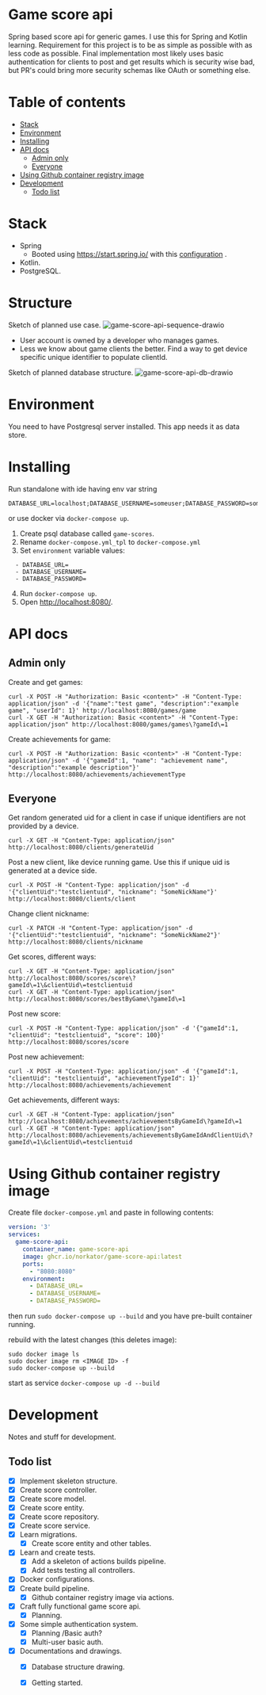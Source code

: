 # Game score api

Spring based score api for generic games. I use this for Spring and Kotlin learning. Requirement for this project is to
be as simple as possible with as less code as possible. Final implementation most likely uses basic authentication for
clients to post and get results which is security wise bad, but PR's could bring more security schemas like OAuth or
something else.


Table of contents
=================

* [Stack](#stack)
* [Environment](#environment)
* [Installing](#installing)
* [API docs](#api-docs)
    * [Admin only](#admin-only)
    * [Everyone](#everyone)
* [Using Github container registry image](#using-github-container-registry-image)
* [Development](#development)
    * [Todo list](#todo-list)

Stack
============

* Spring
    * Booted using https://start.spring.io/ with
      this [configuration](https://start.spring.io/#!type=gradle-project&language=kotlin&platformVersion=2.6.2&packaging=jar&jvmVersion=11&groupId=com.nitramite&artifactId=game-score-api&name=game-score-api&description=Generic%20game%20score%20api&packageName=com.nitramite.game-score-api&dependencies=flyway,data-jpa,web,postgresql)
      .
* Kotlin.
* PostgreSQL.

Structure
============
Sketch of planned use case.
![game-score-api-sequence-drawio](./doc/game-score-api-sequence.drawio.png)

* User account is owned by a developer who manages games.
* Less we know about game clients the better. Find a way to get device specific unique identifier to populate clientId.
  <br>

Sketch of planned database structure.
![game-score-api-db-drawio](./doc/game-score-api-db.drawio.png)


Environment
============
You need to have Postgresql server installed. This app needs it as data store.


Installing
============
Run standalone with ide having env var string

```text
DATABASE_URL=localhost;DATABASE_USERNAME=someuser;DATABASE_PASSWORD=somepassword
```

or use docker via `docker-compose up`.

1. Create psql database called `game-scores`.
2. Rename `docker-compose.yml_tpl` to `docker-compose.yml`
3. Set `environment` variable values:

```
  - DATABASE_URL=
  - DATABASE_USERNAME=
  - DATABASE_PASSWORD=
```

4. Run `docker-compose up`.
5. Open [http://localhost:8080/](http://localhost:8080/).

API docs
============

Admin only
-------
Create and get games:

```shell
curl -X POST -H "Authorization: Basic <content>" -H "Content-Type: application/json" -d '{"name":"test game", "description":"example game", "userId": 1}' http://localhost:8080/games/game 
curl -X GET -H "Authorization: Basic <content>" -H "Content-Type: application/json" http://localhost:8080/games/games\?gameId\=1 
```

Create achievements for game:

```shell
curl -X POST -H "Authorization: Basic <content>" -H "Content-Type: application/json" -d '{"gameId":1, "name": "achievement name", "description":"example description"}' http://localhost:8080/achievements/achievementType
```

Everyone
-------
Get random generated uid for a client in case if unique identifiers are not provided by a device.

```shell
curl -X GET -H "Content-Type: application/json" http://localhost:8080/clients/generateUid

```

Post a new client, like device running game. Use this if unique uid is generated at a device side.

```shell
curl -X POST -H "Content-Type: application/json" -d '{"clientUid":"testclientuid", "nickname": "SomeNickName"}' http://localhost:8080/clients/client 
```

Change client nickname:

```shell
curl -X PATCH -H "Content-Type: application/json" -d '{"clientUid":"testclientuid", "nickname": "SomeNickName2"}' http://localhost:8080/clients/nickname 
```

Get scores, different ways:

```shell
curl -X GET -H "Content-Type: application/json" http://localhost:8080/scores/score\?gameId\=1\&clientUid\=testclientuid
curl -X GET -H "Content-Type: application/json" http://localhost:8080/scores/bestByGame\?gameId\=1
```

Post new score:

```shell
curl -X POST -H "Content-Type: application/json" -d '{"gameId":1, "clientUid": "testclientuid", "score": 100}' http://localhost:8080/scores/score 
```

Post new achievement:

```shell
curl -X POST -H "Content-Type: application/json" -d '{"gameId":1, "clientUid": "testclientuid", "achievementTypeId": 1}' http://localhost:8080/achievements/achievement 
```

Get achievements, different ways:

```shell
curl -X GET -H "Content-Type: application/json" http://localhost:8080/achievements/achievementsByGameId\?gameId\=1
curl -X GET -H "Content-Type: application/json" http://localhost:8080/achievements/achievementsByGameIdAndClientUid\?gameId\=1\&clientUid\=testclientuid
```

Using Github container registry image
============
Create file `docker-compose.yml` and paste in following contents:

```yaml
version: '3'
services:
  game-score-api:
    container_name: game-score-api
    image: ghcr.io/norkator/game-score-api:latest
    ports:
      - "8080:8080"
    environment:
      - DATABASE_URL=
      - DATABASE_USERNAME=
      - DATABASE_PASSWORD=
```

then run `sudo docker-compose up --build` and you have pre-built container running.

rebuild with the latest changes (this deletes image):

```shell
sudo docker image ls
sudo docker image rm <IMAGE ID> -f
sudo docker-compose up --build
```

start as service `docker-compose up -d --build`


Development
============
Notes and stuff for development.

Todo list
-------

- [x] Implement skeleton structure.
- [x] Create score controller.
- [x] Create score model.
- [x] Create score entity.
- [x] Create score repository.
- [x] Create score service.
- [x] Learn migrations.
    - [x] Create score entity and other tables.
- [x] Learn and create tests.
    - [x] Add a skeleton of actions builds pipeline.
    - [x] Add tests testing all controllers.
- [x] Docker configurations.
- [x] Create build pipeline.
    - [x] Github container registry image via actions.
- [x] Craft fully functional game score api.
    - [x] Planning.
- [x] Some simple authentication system.
    - [x] Planning /Basic auth?
    - [x] Multi-user basic auth.
- [x] Documentations and drawings.
    - [x] Database structure drawing.
    - [x] Getting started.
  